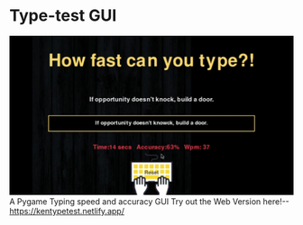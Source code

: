 # Type-test GUI
![GitHub Logo](/speed.png)
A Pygame Typing speed and accuracy GUI 
Try out the Web Version here!-- https://kentypetest.netlify.app/
